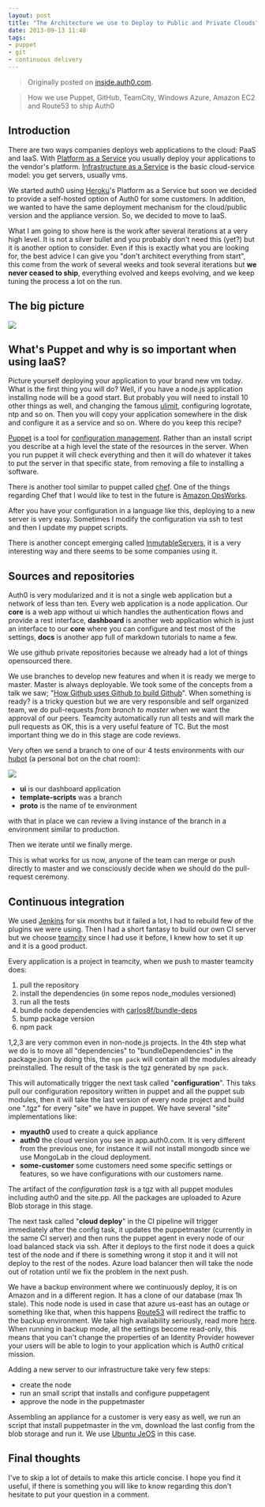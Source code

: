 ```yaml
---
layout: post
title: "The Architecture we use to Deploy to Public and Private Clouds"
date: 2013-09-13 11:48
tags: 
- puppet
- git
- continuous delivery
---
```


> Originally posted on <a href="http://inside.auth0.com/2013/09/13/shiping-auth0/" rel="canonical">inside.auth0.com</a>.

> How we use Puppet, GitHub, TeamCity, Windows Azure, Amazon EC2 and Route53 to ship Auth0


## Introduction

There are two ways companies deploys web applications to the cloud: PaaS and IaaS. With [Platform as a Service](http://en.wikipedia.org/wiki/Platform_as_a_service) you usually deploy your applications to the vendor's platform. [Infrastructure as a Service](http://en.wikipedia.org/wiki/Infrastructure_as_a_service#Infrastructure_as_a_service_.28IaaS.29) is the basic cloud-service model: you get servers, usually vms.

We started auth0 using [Heroku](http://heroku.com)'s Platform as a Service but soon we decided to provide a self-hosted option of Auth0 for some customers. In addition, we wanted to have the same deployment mechanism for the cloud/public version and the appliance version. So, we decided to move to IaaS.

What I am going to show here is the work after several iterations at a very high level. It is not a silver bullet and you probably don't need this (yet?) but it is another option to consider. Even if this is exactly what you are looking for, the best advice I can give you "don't architect everything from start", this come from the work of several weeks and took several iterations but __we never ceased to ship__, everything evolved and keeps evolving, and we keep tuning the process a lot on the run. 



## The big picture

![](http://joseoncodecom.ipage.com/wp-content/uploads/images/2013-08-25_1458.png)

## What's Puppet and why is so important when using IaaS?

Picture yourself deploying your application to your brand new vm today. What is the first thing you will do? Well, if you have a node.js application installing node will be a good start. But probably you will need to install 10 other things as well, and changing the famous [ulimit](https://www.google.com/search?q=nodejs+ulimit&oq=nodejs+ulimit&aqs=chrome..69i57j0l2.2293j0&sourceid=chrome&ie=UTF-8), configuring logrotate, ntp and so on. Then you will copy your application somewhere in the disk and configure it as a service and so on. Where do you keep this recipe?

[Puppet](http://docs.puppetlabs.com/) is a tool for [configuration management](http://en.wikipedia.org/wiki/Configuration_management). Rather than an install script you describe at a high level the state of the resources in the server. When you run puppet it will check everything and then it will do whatever it takes to put the server in that specific state, from removing a file to installing a software.

There is another tool similar to puppet called [chef](http://www.opscode.com/chef/). One of the things regarding Chef that I would like to test in the future is [Amazon OpsWorks](http://aws.amazon.com/en/opsworks). 

After you have your configuration in a language like this, deploying to a new server is very easy. Sometimes I modify the configuration via ssh to test and then I update my puppet scripts. 

There is another concept emerging called [InmutableServers](http://martinfowler.com/bliki/ImmutableServer.html), it is a very interesting way and there seems to be some companies using it.

## Sources and repositories

Auth0 is very modularized and it is not a single web application but a network of less than ten. Every web application is a node application. Our __core__ is a web app without ui which handles the authentication flows and provide a rest interface, __dashboard__ is another web application which is just an interface to our __core__ where you can configure and test most of the settings, __docs__ is another app full of markdown tutorials to name a few.

We use github private repositories because we already had a lot of things opensourced there.

We use branches to develop new features and when it is ready we merge to master. Master is always deployable. We took some of the concepts from a talk we saw; "[How Github uses Github to build Github](http://zachholman.com/talk/how-github-uses-github-to-build-github/)". When something is ready? is a tricky question but we are very responsible and self organized team, we do pull-requests _from branch to master_ when we want the approval of our peers. Teamcity automatically run all tests and will mark the pull requests as OK, this is a very useful feature of TC. But the most important thing we do in this stage are code reviews.

Very often we send a branch to one of our 4 tests environments with our [hubot](https://github.com/github/hubot) (a personal bot on the chat room):

![](http://joseoncodecom.ipage.com/wp-content/uploads/images/2013-08-25_1622.png)

-  __ui__ is our dashboard application
-  __template-scripts__ was a branch
-  __proto__ is the name of te environment

with that in place we can review a living instance of the branch in a environment similar to production.

Then we iterate until we finally merge.

This is what works for us now, anyone of the team can merge or push directly to master and we consciously decide when we should do the pull-request ceremony.

## Continuous integration

We used [Jenkins](http://jenkins-ci.org/) for six months but it failed a lot, I had to rebuild few of the plugins we were using. Then I had a short fantasy to build our own CI server but we choose [teamcity](http://www.jetbrains.com/teamcity/) since I had use it before, I knew how to set it up and it is a good product.

Every application is a project in teamcity, when we push to master teamcity does:

1.  pull the repository
2.  install the dependencies (in some repos node\_modules versioned)
3.  run all the tests
4.  bundle node dependencies with [carlos8f/bundle-deps](http://github.com/carlos8f/bundle-deps)
5.  bump package version
6.  npm pack

1,2,3 are very common even in non-node.js projects. In the 4th step what we do is to move all "dependencies" to "bundleDependencies" in the package.json by doing this, the `npm pack` will contain all the modules already preinstalled. The result of the task is the tgz generated by `npm pack`.

This will automatically trigger the next task called "__configuration__". This taks pull our configuration repository written in puppet and all the puppet sub modules, then it will take the last version of every node project and build one ".tgz" for every "site" we have in puppet. We have several "site"  implementations like:

-  __myauth0__ used to create a quick appliance
-  __auth0__ the cloud version you see in app.auth0.com. It is very different from the previous one, for instance it will not install mongodb since we use MongoLab in the cloud deployment.
-  __some-customer__ some customers need some specific settings or features, so we have configurations with our customers name.

The artifact of the _configuration task_ is a tgz with all puppet modules including auth0 and the site.pp. All the packages are uploaded to Azure Blob storage in this stage.

The next task called "__cloud deploy__" in the CI pipeline will trigger immediately after the config task, it updates the puppetmaster (currently in the same CI server) and then runs the puppet agent in every node of our load balanced stack via ssh. After it deploys to the first node it does a quick test of the node and if there is something wrong it stop it and it will not deploy to the rest of the nodes. Azure load balancer then will take the node out of rotation until we fix the problem in the next push.

We have a backup environment where we continuously deploy, it is on Amazon and in a different region. It has a clone of our database (max 1h stale). This node node is used in case that azure us-east has an outage or something like that, when this happens [Route53](http://aws.amazon.com/en/route53/) will redirect the traffic to the backup environment. We take high availability seriously, read more [here](http://www.auth0.com/trust). When running in backup mode, all the settings become read-only, this means that you can't change the properties of an Identity Provider however your users will be able to login to your application which is Auth0 critical mission.

Adding a new server to our infrastructure take very few steps:

-  create the node
-  run an small script that installs and configure puppetagent
-  approve the node in the puppetmaster

Assembling an appliance for a customer is very easy as well, we run an script that install puppetmaster in the vm, download the last config from the blob storage and run it. We use [Ubuntu JeOS](http://es.wikipedia.org/wiki/JeOS) in this case.

## Final thoughts

I've to skip a lot of details to make this article concise. I hope you find it useful, if there is something you will like to know regarding this don't hesitate to put your question in a comment.
